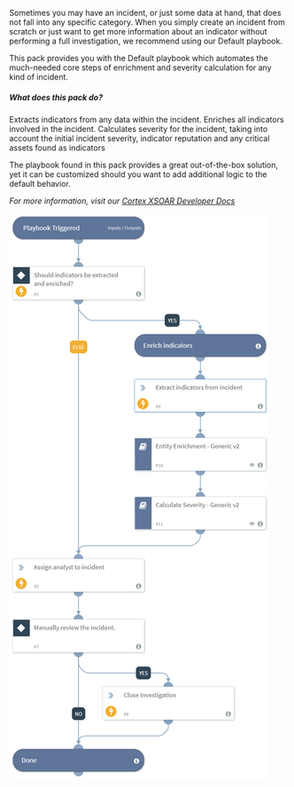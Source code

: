 Sometimes you may have an incident, or just some data at hand, that does not fall into any specific category. When you simply create an incident from scratch or just want to get more information about an indicator without performing a full investigation, we recommend using our Default playbook.

This pack provides you with the Default playbook which automates the much-needed core steps of enrichment and severity calculation for any kind of incident.

##### What does this pack do?
Extracts indicators from any data within the incident.
Enriches all indicators involved in the incident.
Calculates severity for the incident, taking into account the initial incident severity, indicator reputation and any critical assets found as indicators

The playbook found in this pack provides a great out-of-the-box solution, yet it can be customized should you want to add additional logic to the default behavior.

_For more information, visit our [Cortex XSOAR Developer Docs](https://xsoar.pan.dev/docs/reference/playbooks/phishing-investigation---generic-v2)_

![Default](binary_files/Default.png)

